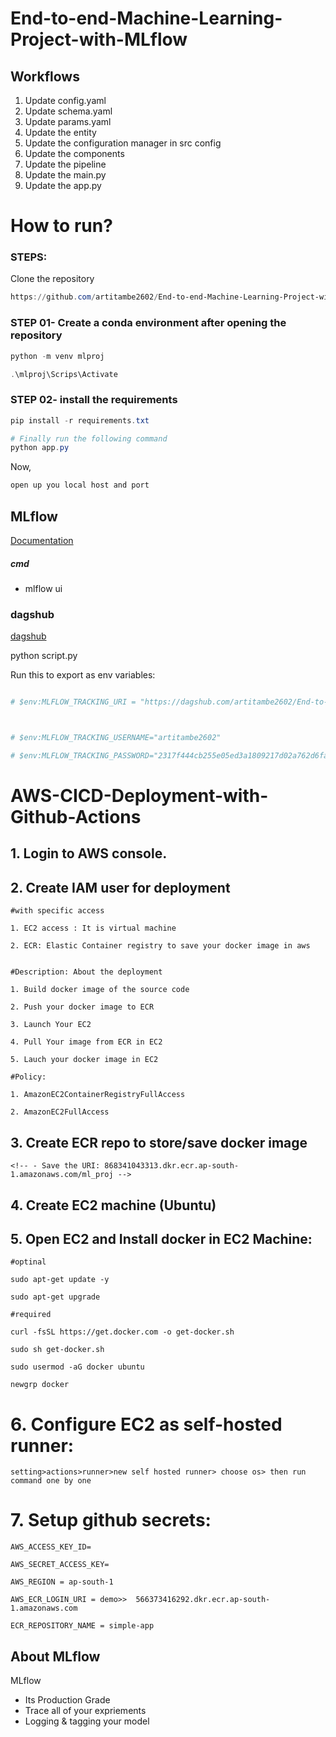 # End-to-end-Machine-Learning-Project-with-MLflow


## Workflows

1. Update config.yaml
2. Update schema.yaml
3. Update params.yaml
4. Update the entity
5. Update the configuration manager in src config
6. Update the components
7. Update the pipeline 
8. Update the main.py
9. Update the app.py



# How to run?
### STEPS:

Clone the repository

```powershell
https://github.com/artitambe2602/End-to-end-Machine-Learning-Project-with-MLflow/tree/Branch1
```
### STEP 01- Create a conda environment after opening the repository

```powershell
python -m venv mlproj
```

```powershell
.\mlproj\Scrips\Activate
```


### STEP 02- install the requirements
```powershell
pip install -r requirements.txt
```


```powershell
# Finally run the following command
python app.py
```

Now,
```powershell
open up you local host and port
```



## MLflow

[Documentation](https://mlflow.org/docs/latest/index.html)


##### cmd
- mlflow ui

### dagshub
[dagshub](https://dagshub.com/)

<!-- MLFLOW_TRACKING_URI=https://dagshub.com/artitambe2602/End-to-end-Machine-Learning-Project-with-MLflow.mlflow \ -->
<!-- MLFLOW_TRACKING_USERNAME=artitambe2602 \ -->
<!-- MLFLOW_TRACKING_PASSWORD=2317f444cb255e05ed3a1809217d02a762d6fa35 \ -->
python script.py

Run this to export as env variables:

```powershell

# $env:MLFLOW_TRACKING_URI = "https://dagshub.com/artitambe2602/End-to-end-Machine-Learning-Project-with-MLflow.mlflow"



# $env:MLFLOW_TRACKING_USERNAME="artitambe2602"

# $env:MLFLOW_TRACKING_PASSWORD="2317f444cb255e05ed3a1809217d02a762d6fa35"

```



# AWS-CICD-Deployment-with-Github-Actions

## 1. Login to AWS console.

## 2. Create IAM user for deployment

	#with specific access

	1. EC2 access : It is virtual machine

	2. ECR: Elastic Container registry to save your docker image in aws


	#Description: About the deployment

	1. Build docker image of the source code

	2. Push your docker image to ECR

	3. Launch Your EC2 

	4. Pull Your image from ECR in EC2

	5. Lauch your docker image in EC2

	#Policy:

	1. AmazonEC2ContainerRegistryFullAccess

	2. AmazonEC2FullAccess

	
## 3. Create ECR repo to store/save docker image
    <!-- - Save the URI: 868341043313.dkr.ecr.ap-south-1.amazonaws.com/ml_proj -->
	

	
## 4. Create EC2 machine (Ubuntu) 

## 5. Open EC2 and Install docker in EC2 Machine:
	
	
	#optinal

	sudo apt-get update -y

	sudo apt-get upgrade
	
	#required

	curl -fsSL https://get.docker.com -o get-docker.sh

	sudo sh get-docker.sh

	sudo usermod -aG docker ubuntu

	newgrp docker
	
# 6. Configure EC2 as self-hosted runner:
    setting>actions>runner>new self hosted runner> choose os> then run command one by one


# 7. Setup github secrets:

    AWS_ACCESS_KEY_ID=

    AWS_SECRET_ACCESS_KEY=

    AWS_REGION = ap-south-1

    AWS_ECR_LOGIN_URI = demo>>  566373416292.dkr.ecr.ap-south-1.amazonaws.com

    ECR_REPOSITORY_NAME = simple-app




## About MLflow 
MLflow

 - Its Production Grade
 - Trace all of your expriements
 - Logging & tagging your model


